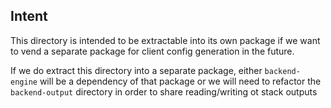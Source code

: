 ## Intent

This directory is intended to be extractable into its own package if we want to vend a separate package for client config generation in the future.

If we do extract this directory into a separate package, either `backend-engine` will be a dependency of that package or we will need to refactor the `backend-output` directory in order to share reading/writing ot stack outputs
